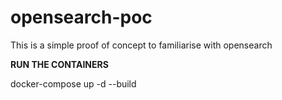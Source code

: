 # opensearch-poc
This is a simple proof of concept to familiarise with opensearch

**RUN THE CONTAINERS** 

docker-compose up -d --build
